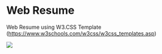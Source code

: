 # Web Resume
Web Resume using W3.CSS Template (https://www.w3schools.com/w3css/w3css_templates.asp)

![](https://repository-images.githubusercontent.com/271380428/38ed1f00-ab32-11ea-8e9c-e5848a1a0326)
